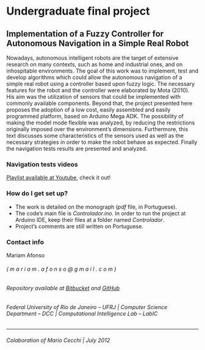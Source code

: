 # **Undergraduate final project** #

## Implementation of a Fuzzy Controller for Autonomous Navigation in a Simple Real Robot ##


Nowadays, autonomous intelligent robots are the target of extensive research on many contexts, such as home and industrial ones, and on inhospitable environments. The goal of this work was to implement, test and develop algorithms which could allow the autonomous navigation of a simple real robot using a controller based upon fuzzy logic. The necessary features for the robot and the controller were elaborated by Mota (2010). His aim was the utilization of sensors that could be implemented with commonly available components. Beyond that, the project presented here proposes the adoption of a low cost, easily assembled and easily programmed platform, based on Arduino Mega ADK. The possibility of making the model mode flexible was analyzed, by reducing the restrictions originally imposed over the environment’s dimensions. Furthermore, this text discusses some characteristics of the sensors used as well as the necessary strategies in order to make the robot behave as expected. Finally the navigation tests results are presented and analyzed.



### Navigation tests videos ###

[Playlist available at Youtube](https://www.youtube.com/playlist?list=PL4_IabyfPD0viO0iUqIIF3dM01i0H3TL6), check it out!



### How do I get set up? ###

* The work is detailed on the monograph (*pdf* file, in Portuguese).
* The code’s main file is *Controlador.ino*. In order to run the project at Arduino IDE, keep their files at a folder named *Controlador*.
* Project’s comments are still written on Portuguese.



### Contact info ###
Mariam Afonso
###### ( m a r i a m . a f o n s o @ g m a i l . c o m ) ######
###### Repository available at [Bitbucket](https://bitbucket.org/mariamafonso/tcc_arduino) and [GitHub](https://github.com/mariamafonso/tcc_arduino) ######


###### Federal University of Rio de Janeiro – UFRJ   |   Computer Science Department – DCC   |   Computational Intelligence Lab – LabIC ######



***
###### Colaboration of Mario Cecchi  |  July 2012 ######
